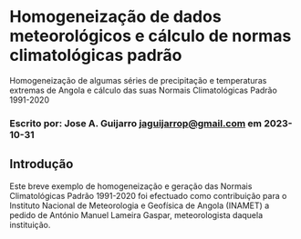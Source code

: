 # Homogeneização de dados meteorológicos e cálculo de normas climatológicas padrão
Homogeneização de algumas séries de precipitação e temperaturas extremas de Angola e cálculo das suas Normais Climatológicas Padrão 1991-2020

### Escrito por: Jose A. Guijarro jaguijarrop@gmail.com em 2023-10-31

##  Introdução
Este breve exemplo de homogeneização e geração das Normais Climatológicas Padrão 1991-2020 foi efectuado como contribuição para o Instituto Nacional de Meteorologia e Geofísica de Angola (INAMET) a pedido de António Manuel Lameira Gaspar, meteorologista daquela instituição.
